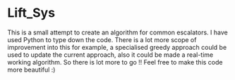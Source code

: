 # Lift_Sys
This is a small attempt to create an algorithm for common escalators. I have used Python to type down the code. There is a lot more scope of improvement into this for example, a specialised greedy approach could be used to update the current approach, also it could be made a real-time working algorithm. So there is lot more to go !! Feel free to make this code more beautiful  :)
